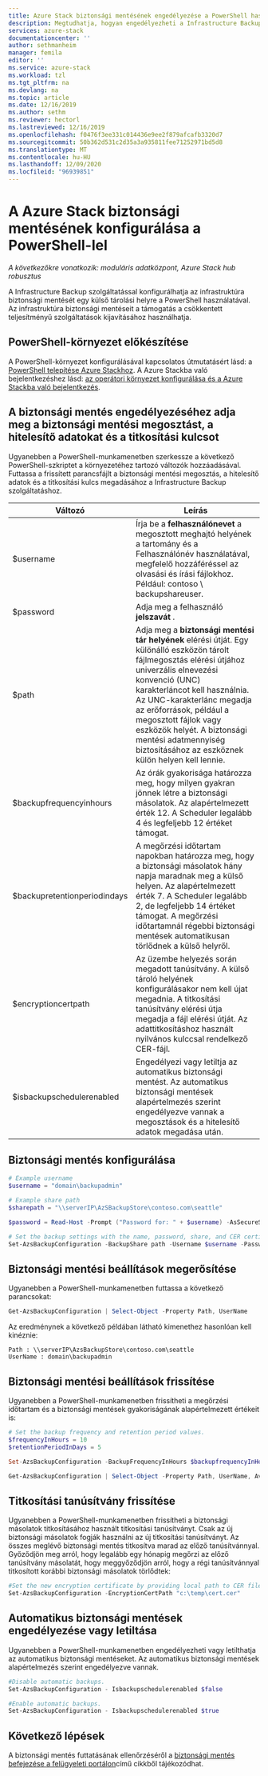 ```yaml
---
title: Azure Stack biztonsági mentésének engedélyezése a PowerShell használatával | Microsoft Docs
description: Megtudhatja, hogyan engedélyezheti a Infrastructure Backup szolgáltatást a PowerShell-lel, hogy a rendszer meghibásodás esetén visszaállítsa Azure Stack.
services: azure-stack
documentationcenter: ''
author: sethmanheim
manager: femila
editor: ''
ms.service: azure-stack
ms.workload: tzl
ms.tgt_pltfrm: na
ms.devlang: na
ms.topic: article
ms.date: 12/16/2019
ms.author: sethm
ms.reviewer: hectorl
ms.lastreviewed: 12/16/2019
ms.openlocfilehash: f0476f3ee331c014436e9ee2f879afcafb3320d7
ms.sourcegitcommit: 50b362d531c2d35a3a935811fee71252971bd5d8
ms.translationtype: MT
ms.contentlocale: hu-HU
ms.lasthandoff: 12/09/2020
ms.locfileid: "96939851"
---
```

# <a name="configure-backup-for-azure-stack-with-powershell"></a>A Azure Stack biztonsági mentésének konfigurálása a PowerShell-lel

*A következőkre vonatkozik: moduláris adatközpont, Azure Stack hub robusztus*

A Infrastructure Backup szolgáltatással konfigurálhatja az infrastruktúra biztonsági mentését egy külső tárolási helyre a PowerShell használatával. Az infrastruktúra biztonsági mentéseit a támogatás a csökkentett teljesítményű szolgáltatások kijavításához használhatja.

## <a name="prepare-powershell-environment"></a>PowerShell-környezet előkészítése

A PowerShell-környezet konfigurálásával kapcsolatos útmutatásért lásd: a [PowerShell telepítése Azure Stackhoz](../../operator/azure-stack-powershell-install.md). A Azure Stackba való bejelentkezéshez lásd: [az operátori környezet konfigurálása és a Azure Stackba való bejelentkezés](../../operator/azure-stack-powershell-configure-admin.md).

## <a name="provide-the-backup-share-credentials-and-encryption-key-to-enable-backup"></a>A biztonsági mentés engedélyezéséhez adja meg a biztonsági mentési megosztást, a hitelesítő adatokat és a titkosítási kulcsot

Ugyanebben a PowerShell-munkamenetben szerkessze a következő PowerShell-szkriptet a környezetéhez tartozó változók hozzáadásával. Futtassa a frissített parancsfájlt a biztonsági mentési megosztás, a hitelesítő adatok és a titkosítási kulcs megadásához a Infrastructure Backup szolgáltatáshoz.

|Változó  |Leírás  |
|---------|---------|
|$username     | Írja be a **felhasználónevet** a megosztott meghajtó helyének a tartomány és a Felhasználónév használatával, megfelelő hozzáféréssel az olvasási és írási fájlokhoz. Például: contoso \\ backupshareuser.        |
|$password     | Adja meg a felhasználó **jelszavát** .        |
|$path     | Adja meg a **biztonsági mentési tár helyének** elérési útját. Egy különálló eszközön tárolt fájlmegosztás elérési útjához univerzális elnevezési konvenció (UNC) karakterláncot kell használnia. Az UNC-karakterlánc megadja az erőforrások, például a megosztott fájlok vagy eszközök helyét. A biztonsági mentési adatmennyiség biztosításához az eszköznek külön helyen kell lennie.        |
|$backupfrequencyinhours     | Az órák gyakorisága határozza meg, hogy milyen gyakran jönnek létre a biztonsági másolatok. Az alapértelmezett érték 12. A Scheduler legalább 4 és legfeljebb 12 értéket támogat.        |
|$backupretentionperiodindays     | A megőrzési időtartam napokban határozza meg, hogy a biztonsági másolatok hány napja maradnak meg a külső helyen. Az alapértelmezett érték 7. A Scheduler legalább 2, de legfeljebb 14 értéket támogat. A megőrzési időtartamnál régebbi biztonsági mentések automatikusan törlődnek a külső helyről.        |
|$encryptioncertpath     | Az üzembe helyezés során megadott tanúsítvány. A külső tároló helyének konfigurálásakor nem kell újat megadnia. A titkosítási tanúsítvány elérési útja megadja a fájl elérési útját. Az adattitkosításhoz használt nyilvános kulccsal rendelkező CER-fájl.        |
|$isbackupschedulerenabled     | Engedélyezi vagy letiltja az automatikus biztonsági mentést. Az automatikus biztonsági mentések alapértelmezés szerint engedélyezve vannak a megosztások és a hitelesítő adatok megadása után.        |

## <a name="configure-backup"></a>Biztonsági mentés konfigurálása

```powershell
# Example username
$username = "domain\backupadmin"

# Example share path
$sharepath = "\\serverIP\AzSBackupStore\contoso.com\seattle"

$password = Read-Host -Prompt ("Password for: " + $username) -AsSecureString

# Set the backup settings with the name, password, share, and CER certificate file.
Set-AzsBackupConfiguration -BackupShare path -Username $username -Password $password
```

## <a name="confirm-backup-settings"></a>Biztonsági mentési beállítások megerősítése

Ugyanebben a PowerShell-munkamenetben futtassa a következő parancsokat:

```powershell
Get-AzsBackupConfiguration | Select-Object -Property Path, UserName
```

Az eredménynek a következő példában látható kimenethez hasonlóan kell kinéznie:

```shell
Path : \\serverIP\AzsBackupStore\contoso.com\seattle
UserName : domain\backupadmin
```

## <a name="update-backup-settings"></a>Biztonsági mentési beállítások frissítése

Ugyanebben a PowerShell-munkamenetben frissítheti a megőrzési időtartam és a biztonsági mentések gyakoriságának alapértelmezett értékeit is:

```powershell
# Set the backup frequency and retention period values.
$frequencyInHours = 10
$retentionPeriodInDays = 5

Set-AzsBackupConfiguration -BackupFrequencyInHours $backupfrequencyInHours -BackupRetentionPeriodInDays $backupretentionPeriodInDays

Get-AzsBackupConfiguration | Select-Object -Property Path, UserName, AvailableCapacity, BackupFrequencyInHours, BackupRetentionPeriodInDays
```

## <a name="update-encryption-certificate"></a>Titkosítási tanúsítvány frissítése

Ugyanebben a PowerShell-munkamenetben frissítheti a biztonsági másolatok titkosításához használt titkosítási tanúsítványt. Csak az új biztonsági másolatok fogják használni az új titkosítási tanúsítványt. Az összes meglévő biztonsági mentés titkosítva marad az előző tanúsítvánnyal. Győződjön meg arról, hogy legalább egy hónapig megőrzi az előző tanúsítvány másolatát, hogy meggyőződjön arról, hogy a régi tanúsítvánnyal titkosított korábbi biztonsági másolatok törlődtek:

```powershell
#Set the new encryption certificate by providing local path to CER file.
Set-AzsBackupConfiguration -EncryptionCertPath "c:\temp\cert.cer"
```

## <a name="enable-or-disable-automatic-backups"></a>Automatikus biztonsági mentések engedélyezése vagy letiltása

Ugyanebben a PowerShell-munkamenetben engedélyezheti vagy letilthatja az automatikus biztonsági mentéseket. Az automatikus biztonsági mentések alapértelmezés szerint engedélyezve vannak.

```powershell
#Disable automatic backups.
Set-AzsBackupConfiguration - Isbackupschedulerenabled $false

#Enable automatic backups.
Set-AzsBackupConfiguration - Isbackupschedulerenabled $true
```

## <a name="next-steps"></a>Következő lépések

A biztonsági mentés futtatásának ellenőrzéséről a [biztonsági mentés befejezése a felügyeleti portálon](../../operator/azure-stack-backup-back-up-azure-stack.md)című cikkből tájékozódhat.
